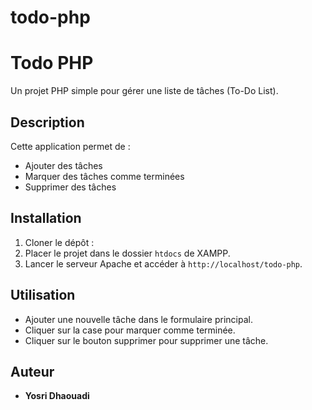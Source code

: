 # todo-php

# Todo PHP

Un projet PHP simple pour gérer une liste de tâches (To-Do List).

## Description

Cette application permet de :
- Ajouter des tâches
- Marquer des tâches comme terminées
- Supprimer des tâches

## Installation

1. Cloner le dépôt :
2. Placer le projet dans le dossier `htdocs` de XAMPP.
3. Lancer le serveur Apache et accéder à `http://localhost/todo-php`.

## Utilisation

- Ajouter une nouvelle tâche dans le formulaire principal.
- Cliquer sur la case pour marquer comme terminée.
- Cliquer sur le bouton supprimer pour supprimer une tâche.

## Auteur

- **Yosri Dhaouadi**
